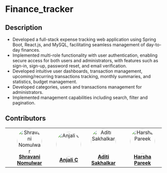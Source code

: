 # Finance_tracker


## Description

- Developed a full-stack expense tracking web application using Spring Boot, React.js, and MySQL, facilitating seamless management of day-to-day finances.
- Implemented multi-role functionality with user authentication, enabling secure access for both users and administrators, with features such as sign-in, sign-up, password reset, and email verification.
- Developed intuitive user dashboards, transaction management, upcoming/recurring transactions tracking, monthly summaries, and statistics, budget management.
- Developed categories, users and transactions management for administrators.
- Implemented management capabilities including search, filter and pagination.

## Contributors

<table>
  <tr>
    <td align="center">
      <a href="https://github.com/Nomulwarshravaniii">
        <img src="https://avatars.githubusercontent.com/Nomulwarshravaniii" width="80" style="border-radius: 50%;" alt="Shravani Nomulwar"/>
        <br />
        <span style="font-size: 16px;"><b>Shravani Nomulwar</b></span>
      </a>
    </td>
    <td align="center">
      <a href="https://github.com/anjalic24">
        <img src="https://avatars.githubusercontent.com/anjalic24" width="80" style="border-radius: 50%;" alt="Anjali C"/>
        <br />
        <span style="font-size: 16px;"><b>Anjali C</b></span>
      </a>
    </td>
    <td align="center">
      <a href="https://github.com/aditisak">
        <img src="https://avatars.githubusercontent.com/aditisak" width="80" style="border-radius: 50%;" alt="Aditi Sakhalkar"/>
        <br />
        <span style="font-size: 16px;"><b>Aditi Sakhalkar</b></span>
      </a>
    </td>
    <td align="center">
      <a href="https://github.com/hharshapareekk">
        <img src="https://avatars.githubusercontent.com/hharshapareekk" width="80" style="border-radius: 50%;" alt="Harsha Pareek"/>
        <br />
        <span style="font-size: 16px;"><b>Harsha Pareek</b></span>
      </a>
    </td>
  </tr>
</table>


